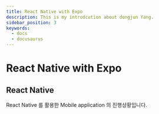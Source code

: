```yaml
---
title: React Native with Expo
description: This is my introdcution about dongjun Yang.
sidebar_position: 3
keywords:
  - docs
  - docusaurus
---
```


# React Native with Expo

## React Native

React Native 를 활용한 Mobile application 의 진행상황입니다.